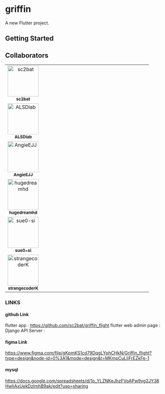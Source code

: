 # griffin

A new Flutter project.

## Getting Started

## Collaborators
<table>
    <tr>
      <td align="center" valign="top" width="25%"><a href="https://github.com/sc2bat/"><img src="https://avatars.githubusercontent.com/u/87482415?v=4" width="100px;" alt="
sc2bat"/><br /><sub><b>
sc2bat</b></sub></a><br /></td>
      <td></td>
    </tr>
    <tr>
      <td align="center" valign="top" width="25%"><a href="https://github.com/ALSDlab"><img src="https://avatars.githubusercontent.com/u/81554073?v=4" width="100px;" alt="
ALSDlab"/><br /><sub><b>
ALSDlab</b></sub></a><br /></td>
      <td></td>
    </tr>
    <tr>
      <td align="center" valign="top" width="25%"><a href="https://github.com/AngieEJJ"><img src="https://avatars.githubusercontent.com/u/49228543?v=4" width="100px;" alt="
AngieEJJ"/><br /><sub><b>
AngieEJJ</b></sub></a><br /></td>
      <td></td>
    </tr>
    <tr>
      <td align="center" valign="top" width="25%"><a href="https://github.com/hugedreamhd"><img src="https://avatars.githubusercontent.com/u/89803783?v=4" width="100px;" alt="
hugedreamhd"/><br /><sub><b>
hugedreamhd</b></sub></a><br /></td>
      <td></td>
    </tr>
    <tr>
      <td align="center" valign="top" width="25%"><a href="https://github.com/sue0-si"><img src="https://avatars.githubusercontent.com/u/89803783?v=4" width="100px;" alt="
sue0-si"/><br /><sub><b>
sue0-si</b></sub></a><br /></td>
      <td></td>
    </tr>
    <tr>
      <td align="center" valign="top" width="25%"><a href="https://github.com/strangecoderK"><img src="https://avatars.githubusercontent.com/u/151757200?v=4" width="100px;" alt="strangecoderK"/><br /><sub><b>
strangecoderK</b></sub></a><br /></td>
      <td></td>
    </tr>
</table>

### LINKS

#### github Link
flutter app : https://github.com/sc2bat/griffin_flight
flutter web admin page :
Django API Server :

#### figma Link
https://www.figma.com/file/gKpmKS1cd79DqgLYphCHkN/Griffin_flight?type=design&node-id=0%3A1&mode=design&t=MKmpCuLIjFrEZkFe-1

#### mysql
https://docs.google.com/spreadsheets/d/1o_YLZNKeJhzFVoAPw9vg2JY38HwIiAxUekDzImhB9ak/edit?usp=sharing
